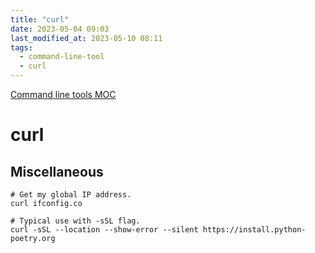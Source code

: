 ```yaml
---
title: "curl"
date: 2023-05-04 09:03
last_modified_at: 2023-05-10 08:11
tags:
  - command-line-tool
  - curl
---
```


[Command line tools MOC](Command%20line%20tools%20MOC.md)

# curl

## Miscellaneous

```shell
# Get my global IP address.
curl ifconfig.co

# Typical use with -sSL flag.
curl -sSL --location --show-error --silent https://install.python-poetry.org
```
